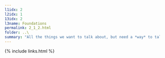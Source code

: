 ```yaml
---
l1idx: 2
l2idx: 1
13idx: 2
l3name: Foundations
permalink: 2_1_2.html
folder: ..\
summary: "All the things we want to talk about, but need a *way* to talk about."
---
```


{% include links.html %}